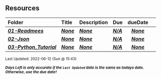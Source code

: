 ## Resources

| Folder | Title | Description | Due | dueDate |  |
|:------|:------|:------|:------|:-----:|-----|
| ***<a href="https://github.com/rugbyprof/4443-Mobile-Apps_Summer22/tree/master/Resources/01-Readmees">01-Readmees</a>*** | ***<a href="https://github.com/rugbyprof/4443-Mobile-Apps_Summer22/tree/master/Resources/01-Readmees">None</a>*** | ***<a href="https://github.com/rugbyprof/4443-Mobile-Apps_Summer22/tree/master/Resources/01-Readmees">None</a>*** | ***<a href="https://github.com/rugbyprof/4443-Mobile-Apps_Summer22/tree/master/Resources/01-Readmees">N/A</a>*** | ***<a href="https://github.com/rugbyprof/4443-Mobile-Apps_Summer22/tree/master/Resources/01-Readmees">None</a>*** |  |
| ***<a href="https://github.com/rugbyprof/4443-Mobile-Apps_Summer22/tree/master/Resources/02-Json">02-Json</a>*** | ***<a href="https://github.com/rugbyprof/4443-Mobile-Apps_Summer22/tree/master/Resources/02-Json">None</a>*** | ***<a href="https://github.com/rugbyprof/4443-Mobile-Apps_Summer22/tree/master/Resources/02-Json">None</a>*** | ***<a href="https://github.com/rugbyprof/4443-Mobile-Apps_Summer22/tree/master/Resources/02-Json">N/A</a>*** | ***<a href="https://github.com/rugbyprof/4443-Mobile-Apps_Summer22/tree/master/Resources/02-Json">None</a>*** |  |
| ***<a href="https://github.com/rugbyprof/4443-Mobile-Apps_Summer22/tree/master/Resources/03-Python_Tutorial">03-Python_Tutorial</a>*** | ***<a href="https://github.com/rugbyprof/4443-Mobile-Apps_Summer22/tree/master/Resources/03-Python_Tutorial">None</a>*** | ***<a href="https://github.com/rugbyprof/4443-Mobile-Apps_Summer22/tree/master/Resources/03-Python_Tutorial">None</a>*** | ***<a href="https://github.com/rugbyprof/4443-Mobile-Apps_Summer22/tree/master/Resources/03-Python_Tutorial">N/A</a>*** | ***<a href="https://github.com/rugbyprof/4443-Mobile-Apps_Summer22/tree/master/Resources/03-Python_Tutorial">None</a>*** |  |

<sup>Last Updated: 2022-06-12 (Sun @ 15:43)</sup> 

<sup>***Days Left is only accurate if the `Last Updated` date is the same as todays date. Otherwise, use the due date!***</sup> 